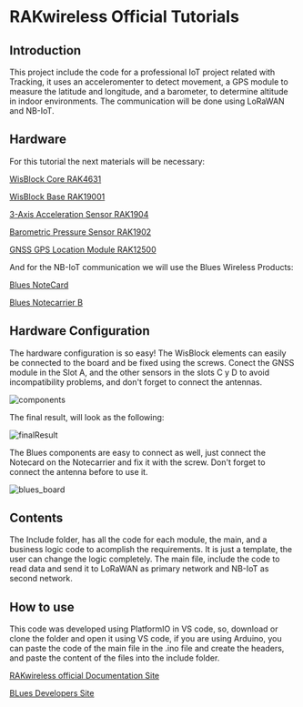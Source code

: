 # RAKwireless Official Tutorials

## Introduction

This project include the code for a professional IoT project related with Tracking, it uses an acceleromenter to detect movement, a GPS module to measure the latitude and longitude, and a barometer, to determine altitude in indoor environments. The communication will be done using LoRaWAN and NB-IoT.

## Hardware

For this tutorial the next materials will be necessary:

[WisBlock Core RAK4631](https://store.rakwireless.com/products/rak4631-lpwan-node)

[WisBlock Base RAK19001](https://store.rakwireless.com/products/rak19001-wisblock-dual-io-base-board)

[3-Axis Acceleration Sensor RAK1904](https://store.rakwireless.com/products/rak1904-lis3dh-3-axis-acceleration-sensor)

[Barometric Pressure Sensor RAK1902](https://store.rakwireless.com/products/rak1902-kps22hb-barometric-pressure-sensor)

[GNSS GPS Location Module RAK12500](https://store.rakwireless.com/products/wisblock-gnss-location-module-rak12500)

And for the NB-IoT communication we will use the Blues Wireless Products:

[Blues NoteCard](https://shop.blues.io/collections/notecard/products/note-nbgl-500)

[Blues Notecarrier B](https://shop.blues.io/collections/notecarrier/products/carr-b)

## Hardware Configuration

The hardware configuration is so easy! The WisBlock elements can easily be connected to the board and be fixed using the screws. Conect the GNSS module in the Slot A, and the other sensors in the slots C y D to avoid incompatibility problems, and don't forget to connect the antennas.

![components](https://drive.google.com/file/d/1to8RPurrWjeNQQ2809vgRMZ5iM_yT4ir/view?usp=sharing)

The final result, will look as the following:

![finalResult](https://drive.google.com/file/d/1NiLrl8WdgEn_pG-B-XR4X1kLL0kojyYk/view?usp=sharing)

The Blues components are easy to connect as well, just connect the Notecard on the Notecarrier and fix it with the screw. Don't forget to connect the antenna before to use it.

![blues_board](https://drive.google.com/file/d/16v1RT5-pTJdML-JC3usvS3NPl9aGM01W/view?usp=sharing)


## Contents 

The Include folder, has all the code for each module, the main, and a business logic code to acomplish the requirements. It is just a template, the user can change the logic completely. The main file, include the code to read data and send it to LoRaWAN as primary network and NB-IoT as second network.

## How to use

This code was developed using PlatformIO in VS code, so, download or clone the folder and open it using VS code, if you are using Arduino, you can paste the code of the main file in the .ino file and create the headers, and paste the content of the files into the include folder.

[RAKwireless official Documentation Site](https://docs.rakwireless.com/Introduction/)

[BLues Developers Site](https://dev.blues.io/)
